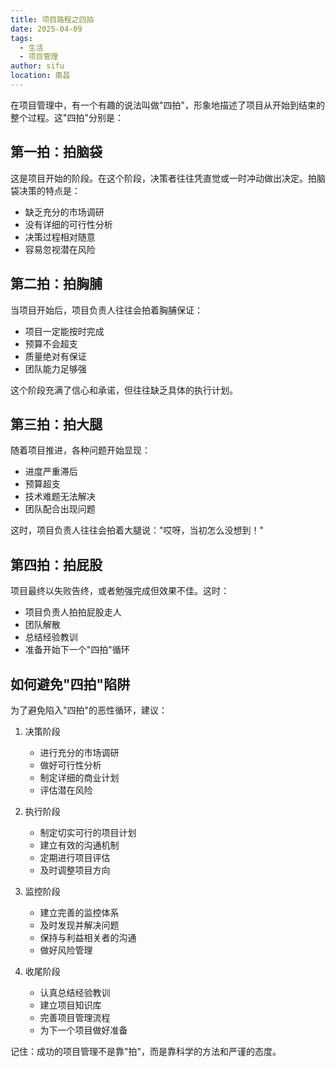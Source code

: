 ```yaml
---
title: 项目路程之四拍
date: 2025-04-09
tags: 
  - 生活
  - 项目管理
author: sifu
location: 南昌  
---
```



在项目管理中，有一个有趣的说法叫做"四拍"，形象地描述了项目从开始到结束的整个过程。这"四拍"分别是：

## 第一拍：拍脑袋
这是项目开始的阶段。在这个阶段，决策者往往凭直觉或一时冲动做出决定。拍脑袋决策的特点是：
- 缺乏充分的市场调研
- 没有详细的可行性分析
- 决策过程相对随意
- 容易忽视潜在风险

## 第二拍：拍胸脯
当项目开始后，项目负责人往往会拍着胸脯保证：
- 项目一定能按时完成
- 预算不会超支
- 质量绝对有保证
- 团队能力足够强

这个阶段充满了信心和承诺，但往往缺乏具体的执行计划。

## 第三拍：拍大腿
随着项目推进，各种问题开始显现：
- 进度严重滞后
- 预算超支
- 技术难题无法解决
- 团队配合出现问题

这时，项目负责人往往会拍着大腿说："哎呀，当初怎么没想到！"

## 第四拍：拍屁股
项目最终以失败告终，或者勉强完成但效果不佳。这时：
- 项目负责人拍拍屁股走人
- 团队解散
- 总结经验教训
- 准备开始下一个"四拍"循环

## 如何避免"四拍"陷阱

为了避免陷入"四拍"的恶性循环，建议：

1. 决策阶段
   - 进行充分的市场调研
   - 做好可行性分析
   - 制定详细的商业计划
   - 评估潜在风险

2. 执行阶段
   - 制定切实可行的项目计划
   - 建立有效的沟通机制
   - 定期进行项目评估
   - 及时调整项目方向

3. 监控阶段
   - 建立完善的监控体系
   - 及时发现并解决问题
   - 保持与利益相关者的沟通
   - 做好风险管理

4. 收尾阶段
   - 认真总结经验教训
   - 建立项目知识库
   - 完善项目管理流程
   - 为下一个项目做好准备

记住：成功的项目管理不是靠"拍"，而是靠科学的方法和严谨的态度。